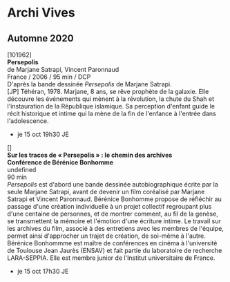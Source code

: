 # Archi Vives

## Automne 2020

[101962]  
**Persepolis**  
de Marjane Satrapi, Vincent Paronnaud  
France / 2006 / 95 min / DCP  
D'après la bande dessinée _Persepolis_ de Marjane Satrapi.  
[JP] Téhéran, 1978. Marjane, 8 ans, se rêve prophète de la galaxie. Elle découvre les événements qui mènent à la révolution, la chute du Shah et l'instauration de la République islamique. Sa perception d'enfant guide le récit historique et intime qui la mène de la fin de l'enfance à l'entrée dans l'adolescence.

- je 15 oct 19h30 JE

[]  
**Sur les traces de « Persepolis » : le chemin des archives**  
**Conférence de Bérénice Bonhomme**  
undefined  
90 min  
_Persepolis_ est d'abord une bande dessinée autobiographique écrite par la seule Marjane Satrapi, avant de devenir un film coréalisé par Marjane Satrapi et Vincent Paronnaud. Bérénice Bonhomme propose de réfléchir au passage d'une création individuelle à un projet collectif regroupant plus d'une centaine de personnes, et de montrer comment, au fil de la genèse, se transmettent la mémoire et l'émotion d'une écriture intime. Le travail sur les archives du film, associé à des entretiens avec les membres de l'équipe, permet ainsi d'approcher un trajet de création, de soi-même à l'autre.  
Bérénice Bonhommme est maître de conférences en cinéma à l'université de Toulouse Jean Jaurès (ENSAV) et fait partie du laboratoire de recherche LARA-SEPPIA. Elle est membre junior de l'Institut universitaire de France.

- je 15 oct 17h30 JE

